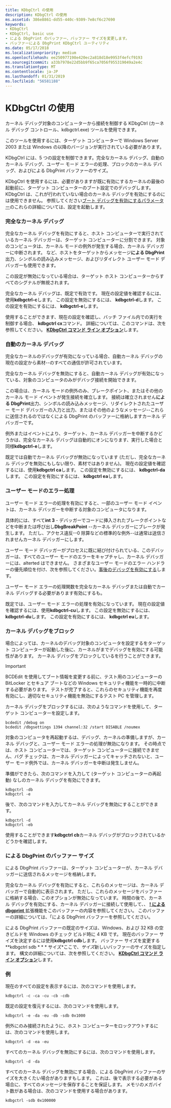 ```yaml
---
title: KDbgCtrl の使用
description: KDbgCtrl の使用
ms.assetid: 386e8861-dd55-440c-9309-7e8cf6c27690
keywords:
- KDbgCtrl
- KDbgCtrl, basic use
- による DbgPrint のバッファー、バッファー サイズを変更します。
- バッファーによる DbgPrint KDbgCtrl ユーティリティ
ms.date: 05/17/2018
ms.localizationpriority: medium
ms.openlocfilehash: ee250977198e420ec2a818d18e9953f4efcf9193
ms.sourcegitcommit: a33b7978e22d5bb9f65ca7056f955319049a2e4c
ms.translationtype: MT
ms.contentlocale: ja-JP
ms.lasthandoff: 01/31/2019
ms.locfileid: "56581188"
---
```

# <a name="using-kdbgctrl"></a>KDbgCtrl の使用


カーネル デバッグ対象のコンピューターから接続を制御する KDbgCtrl (カーネル デバッグ コントロール、kdbgctrl.exe) ツールを使用できます。

このツールを使用するには、ターゲット コンピューターで Windows Server 2003 または Windows の以降のバージョンが実行されている必要があります。

KDbgCtrl には、5 つの設定を制御できます。完全なカーネル デバッグ、自動のカーネル デバッグ、ユーザー モード エラーの処理、ブロックのカーネル デバッグ、およびによる DbgPrint バッファーのサイズ。

KDbgCtrl を使用するには、必要がありますが既に有効にするカーネルの最後の起動前に、ターゲット コンピューターのブート設定でのデバッグします。 KDbgCtrl は、これが行われていない場合のカーネル デバッグを有効にするのには使用できません。 参照してください[ブート デバッグを有効にするパラメーター](https://msdn.microsoft.com/library/windows/hardware/ff542279)のこれらの詳細については、設定を起動します。

### <a name="span-idfullkerneldebuggingspanspan-idfullkerneldebuggingspanfull-kernel-debugging"></a><span id="full_kernel_debugging"></span><span id="FULL_KERNEL_DEBUGGING"></span>完全なカーネル デバッグ

完全なカーネル デバッグを有効にすると、ホスト コンピューターで実行されているカーネル デバッガーは、ターゲット コンピューターに分割できます。 対象のコンピュータは、カーネル モードの例外が発生する場合、カーネル デバッガーに中断されます。 など、ホストをターゲットからメッセージ**による DbgPrint**出力、シンボルの読み込みメッセージ、およびリダイレクト ユーザー モード デバッガーも使用できます。

この設定が無効になっている場合は、ターゲット ホスト コンピューターからすべてのシグナルが無視されます。

完全なカーネル デバッグは、既定で有効です。 現在の設定値を確認するには、使用**kdbgctrl-c**します。 この設定を無効にするには、 **kdbgctrl-d**します。 この設定を有効にするには、 **kdbgctrl-e**します。

使用することができます、現在の設定を確認し、バッチ ファイル内での実行を制御する場合、 **kdbgctrl cx**コマンド。 詳細については、このコマンドは、次を参照してください。 [ **KDbgCtrl コマンド ライン オプション**](kdbgctrl-command-line-options.md)します。

### <a name="span-idautomatickerneldebuggingspanspan-idautomatickerneldebuggingspanautomatic-kernel-debugging"></a><span id="automatic_kernel_debugging"></span><span id="AUTOMATIC_KERNEL_DEBUGGING"></span>自動のカーネル デバッグ

完全なカーネルのデバッグが有効になっている場合、自動カーネル デバッグの現在の設定から素材--のすべての通信が許可されています。

完全なカーネル デバッグを無効にすると、自動カーネル デバッグが有効になっている、対象のコンピュータのみがデバッグ接続を開始できます。

この場合は、カーネル モードの例外のみ、ブレークポイント、またはその他のカーネル モード イベントが発生接続を確立します。 接続は確立されません**による DbgPrint**出力、シンボルの読み込みメッセージ、リダイレクトされたユーザー モード デバッガーの入力と出力、またはその他のようなメッセージ--これらに送信されるのではなくによる DbgPrint のバッファーに格納しますカーネル デバッガーです。

例外またはイベントにより、ターゲット、カーネル デバッガーを中断するかどうかは、完全なカーネル デバッグは自動的にオンになります、実行した場合と同様**kdbgctrl-e**します。

既定では自動でカーネル デバッグが無効になっています (ただし、完全なカーネル デバッグを無効にもしない限り、素材ではありません)。 現在の設定値を確認するには、使用**kdbgctrl ca**します。 この設定を無効にするには、 **kdbgctrl-da**します。 この設定を有効にするには、 **kdbgctrl ea**します。

### <a name="span-idusermodeerrorhandlingspanspan-idusermodeerrorhandlingspanuser-mode-error-handling"></a><span id="user_mode_error_handling"></span><span id="USER_MODE_ERROR_HANDLING"></span>ユーザー モードのエラー処理

ユーザー モード エラーの処理を有効にすると、一部のユーザー モード イベントは、カーネル デバッガーを中断する対象のコンピュータになります。

具体的には、すべて**int 3** - デバッガーでコードに挿入されたブレークポイントなどを中断または呼び出し**DbgBreakPoint** --カーネル デバッガーにブレークが発生します。 ただし、アクセス違反--0 除算などの標準的な例外--は通常は送信されませんカーネル デバッガーにします。

ユーザー モード デバッガーがプロセスに既に結び付けられている、このデバッガーは、すべてのユーザー モードのエラーをキャプチャし、カーネル デバッガーには、alterted はできません。 さまざまなユーザー モードのエラー ハンドラーの優先順位を付け、次を参照してください。[事後のデバッグを有効にする](enabling-postmortem-debugging.md)します。

ユーザー モード エラーの処理関数を完全なカーネル デバッグまたは自動でカーネル デバッグする必要があります有効にするも。

既定では、ユーザー モード エラーの処理を有効になっています。 現在の設定値を確認するには、使用**kdbgctrl-cu**します。 この設定を無効にするには、 **kdbgctrl-du**します。 この設定を有効にするには、 **kdbgctrl eu**します。

### <a name="span-idblockingkerneldebuggingspanspan-idblockingkerneldebuggingspanblocking-kernel-debugging"></a><span id="blocking_kernel_debugging"></span><span id="BLOCKING_KERNEL_DEBUGGING"></span>カーネル デバッグをブロック

場合によっては、カーネルのデバッグ対象のコンピュータを設定するをターゲット コンピューターが起動した後に、カーネルがまでデバッグを有効にする可能性があります。 カーネル デバッグをブロックしているを行うことができます。

> [!IMPORTANT]
> BCDEdit を使用してブート情報を変更する前に、テスト用のコンピューターの BitLocker とセキュア ブートなどの Windows セキュリティ機能を一時的に中断する必要があります。
> テストが完了すると、これらのセキュリティ機能を再度有効にし、適切なセキュリティ機能を無効にするテスト PC を管理します。

カーネル デバッグをブロックするには、次のようなコマンドを使用して、ターゲット コンピューターを設定します。

```console
bcdedit /debug on
bcdedit /dbgsettings 1394 channel:32 /start DISABLE /noumex
```

対象のコンピュータを再起動するは、デバッグ、カーネルの準備しますが、カーネル デバッグと、ユーザー モード エラーの処理が無効になります。 その時点では、ホスト コンピューターでは、ターゲット コンピューターに接続できません、バグ チェックは、カーネル デバッガーによってキャッチされないと、ユーザー モード例外では、カーネル デバッガーを中断は発生しません。

準備ができたら、次のコマンドを入力して (ターゲット コンピューターの再起動) なしのカーネル デバッグを有効にできます。

```console
kdbgctrl -db
kdbgctrl -e
```

後で、次のコマンドを入力してカーネル デバッグを無効にすることができます。

```console
kdbgctrl -d
kdbgctrl -eb
```

使用することができます**kdbgctrl cb**カーネル デバッグがブロックされているかどうかを確認します。

### <a name="span-idthedbgprintbuffersizespanspan-idthedbgprintbuffersizespanthe-dbgprint-buffer-size"></a><span id="the_dbgprint_buffer_size"></span><span id="THE_DBGPRINT_BUFFER_SIZE"></span>による DbgPrint のバッファー サイズ

による DbgPrint バッファーは、ターゲット コンピューターが、カーネル デバッガーに送信されるメッセージを格納します。

完全なカーネル デバッグを有効にすると、これらのメッセージは、カーネル デバッガーで自動的に表示されます。 ただし、これらのメッセージをバッファーに格納する場合、このオプションが無効になっています。 時間の後で、カーネル デバッグを有効にする、カーネル デバッガーに接続して使用して、、 [ **! による dbgprint** ](-dbgprint.md)拡張機能をこのバッファーの内容を参照してください。 このバッファーの詳細については、「による DbgPrint バッファーを参照してください。

による DbgPrint バッファーの既定のサイズは、Windows、および 32 KB の空きビルドを Windows のチェック ビルド時に 4 KB です。 現在のバッファー サイズを決定するには使用**kdbgctrl cdb**します。 バッファー サイズを変更する **kdbgctrl sdb * * * サイズ*ここで、*サイズ*新しいバッファーのサイズを指定します。 構文の詳細については、次を参照してください。 [ **KDbgCtrl コマンド ライン オプション**](kdbgctrl-command-line-options.md)します。

### <a name="span-idexamplesspanspan-idexamplesspanexamples"></a><span id="examples"></span><span id="EXAMPLES"></span>例

現在のすべての設定を表示するには、次のコマンドを使用します。

```console
kdbgctrl -c -ca -cu -cb -cdb 
```

既定の設定を復元するには、次のコマンドを使用します。

```console
kdbgctrl -e -da -eu -db -sdb 0x1000 
```

例外にのみ接続されたように、ホスト コンピューターをロックアウトするには、次のコマンドを使用します。

```console
kdbgctrl -d -ea -eu 
```

すべてのカーネル デバッグを無効にするには、次のコマンドを使用します。

```console
kdbgctrl -d -da 
```

すべてのカーネル デバッグを無効にする場合、による DbgPrint バッファーのサイズを大きくたい場合がありますもします。 これは、後で表示する必要がある場合に、すべてのメッセージを保存することを保証します。 メモリのメガバイト数がある場合は、次のコマンドを使用する場合があります。

```console
kdbgctrl -sdb 0x100000 
```

 

 





